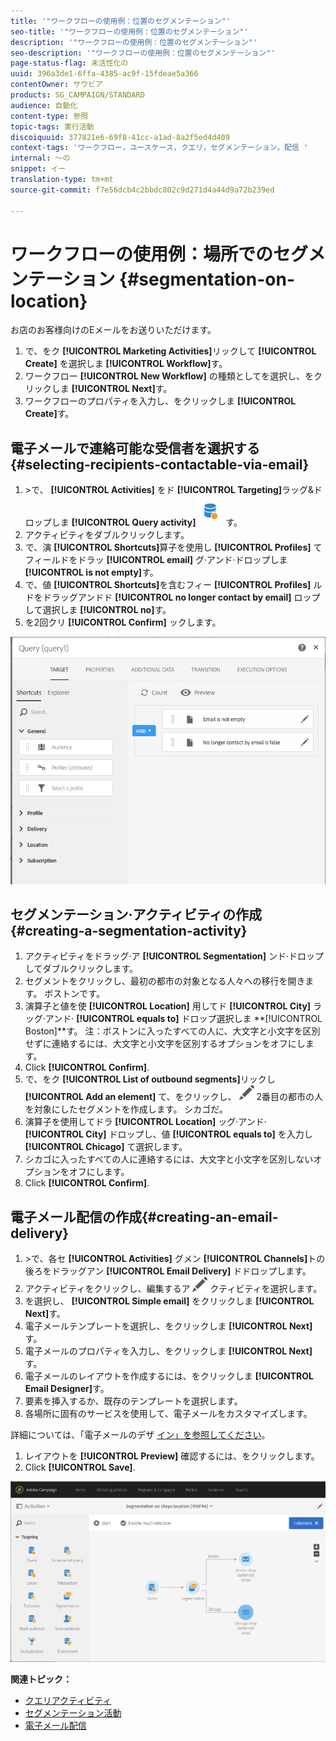 ```yaml
---
title: '"ワークフローの使用例：位置のセグメンテーション"'
seo-title: '"ワークフローの使用例：位置のセグメンテーション"'
description: '"ワークフローの使用例：位置のセグメンテーション"'
seo-description: '"ワークフローの使用例：位置のセグメンテーション"'
page-status-flag: 未活性化の
uuid: 396a3de1-6ffa-4385-ac9f-15fdeae5a366
contentOwner: サウビア
products: SG_CAMPAIGN/STANDARD
audience: 自動化
content-type: 参照
topic-tags: 実行活動
discoiquuid: 377821e6-69f8-41cc-a1ad-8a2f5ed4d409
context-tags: 'ワークフロー，ユースケース，クエリ，セグメンテーション，配信 '
internal: 〜の
snippet: イー
translation-type: tm+mt
source-git-commit: f7e56dcb4c2bbdc802c9d271d4a44d9a72b239ed

---
```



# ワークフローの使用例：場所でのセグメンテーション {#segmentation-on-location}

お店のお客様向けのEメールをお送りいただけます。

1. で、をク **[!UICONTROL Marketing Activities]**&#x200B;リックして **[!UICONTROL Create]** を選択しま **[!UICONTROL Workflow]**&#x200B;す。
1. ワークフロー **[!UICONTROL New Workflow]** の種類としてを選択し、をクリックしま **[!UICONTROL Next]**&#x200B;す。
1. ワークフローのプロパティを入力し、をクリックしま **[!UICONTROL Create]**&#x200B;す。

## 電子メールで連絡可能な受信者を選択する{#selecting-recipients-contactable-via-email}

1. &gt;で、 **[!UICONTROL Activities]** をド **[!UICONTROL Targeting]**&#x200B;ラッグ&amp;ドロップしま **[!UICONTROL Query activity]**![](assets/query.png)す。
1. アクティビティをダブルクリックします。
1. で、演 **[!UICONTROL Shortcuts]**&#x200B;算子を使用し **[!UICONTROL Profiles]** てフィールドをドラッ **[!UICONTROL email]** グ·アンド·ドロップしま **[!UICONTROL is not empty]**&#x200B;す。
1. で、値 **[!UICONTROL Shortcuts]**&#x200B;を含むフィー **[!UICONTROL Profiles]** ルドをドラッグアンドド **[!UICONTROL no longer contact by email]** ロップして選択しま **[!UICONTROL no]**&#x200B;す。
1. を2回クリ **[!UICONTROL Confirm]** ックします。

![](assets/wf-complement-query.png)

## セグメンテーション·アクティビティの作成{#creating-a-segmentation-activity}

1. アクティビティをドラッグ·ア **[!UICONTROL Segmentation]** ンド·ドロップしてダブルクリックします。
1. セグメントをクリックし、最初の都市の対象となる人々への移行を開きます。 ボストンです。
1. 演算子と値を使 **[!UICONTROL Location]** 用してド **[!UICONTROL City]** ラッグ·アンド· **[!UICONTROL equals to]** ドロップ選択しま **[!UICONTROL Boston]**す。
注：ボストンに入ったすべての人に、大文字と小文字を区別せずに連絡するには、大文字と小文字を区別するオプションをオフにします。
1. Click **[!UICONTROL Confirm]**.
1. で、をク **[!UICONTROL List of outbound segments]**&#x200B;リックし **[!UICONTROL Add an element]** て、をクリックし、 ![](assets/edit_darkgrey-24px.png) 2番目の都市の人を対象にしたセグメントを作成します。 シカゴだ。
1. 演算子を使用してドラ **[!UICONTROL Location]** ッグ·アンド· **[!UICONTROL City]** ドロップし、値 **[!UICONTROL equals to]** を入力し **[!UICONTROL Chicago]** て選択します。
1. シカゴに入ったすべての人に連絡するには、大文字と小文字を区別しないオプションをオフにします。
1. Click **[!UICONTROL Confirm]**.

## 電子メール配信の作成{#creating-an-email-delivery}

1. &gt;で、各セ **[!UICONTROL Activities]** グメン **[!UICONTROL Channels]**&#x200B;トの後ろをドラッグアン **[!UICONTROL Email Delivery]** ドドロップします。
1. アクティビティをクリックし、編集するア ![](assets/edit_darkgrey-24px.png) クティビティを選択します。
1. を選択し、 **[!UICONTROL Simple email]** をクリックしま **[!UICONTROL Next]**&#x200B;す。
1. 電子メールテンプレートを選択し、をクリックしま **[!UICONTROL Next]**&#x200B;す。
1. 電子メールのプロパティを入力し、をクリックしま **[!UICONTROL Next]**&#x200B;す。
1. 電子メールのレイアウトを作成するには、をクリックしま **[!UICONTROL Email Designer]**&#x200B;す。
1. 要素を挿入するか、既存のテンプレートを選択します。
1. 各場所に固有のサービスを使用して、電子メールをカスタマイズします。

詳細については、「電子メールのデザ [イン」を参照してください](../../designing/using/designing-from-scratch.md#designing-an-email-content-from-scratch)。

1. レイアウトを **[!UICONTROL Preview]** 確認するには、をクリックします。
1. Click **[!UICONTROL Save]**.

![](assets/wf-segmentation-location.png)

**関連トピック：**

* [クエリアクティビティ](../../automating/using/query.md)
* [セグメンテーション活動](../../automating/using/segmentation.md)
* [電子メール配信](../../automating/using/email-delivery.md)
